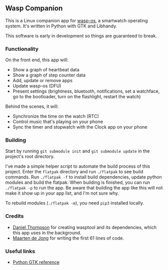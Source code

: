 ## Wasp Companion

This is a Linux companion app for [wasp-os](https://github.com/daniel-thompson/wasp-os), a smartwatch operating system. It's written in Python with GTK and Libhandy.

This software is early in development so things are guaranteed to break.

### Functionality

On the front end, this app will:

- Show a graph of heartbeat data
- Show a graph of step counter data
- Add, update or remove apps
- Update wasp-os (DFU)
- Present settings (brightness, bluetooth, notifications, set a watchface, go to the bootloader, turn on the flashlight, restart the watch)

Behind the scenes, it will:

- Synchronize the time on the watch (RTC)
- Control music that's playing on your phone
- Sync the timer and stopwatch with the Clock app on your phone

### Building

Start by running `git submodule init` and `git submodule update` in the project's root directory.

I've made a simple helper script to automate the build process of this project. Enter the `flatpak` directory and run `./flatpak` to see build commands. Run `./flatpak -f` to install build dependencies, update python modules and build the flatpak. When building is finished, you can run `./flatpak -p` to run the app. Be aware that building the app like this will not make it show up in your app list, and I'm not sure why.

To rebuild modules (`./flatpak -m`), you need `pip3` installed locally.

### Credits

- [Daniel Thompson](https://github.com/daniel-thompson) for creating wasptool and its dependencies, which this app uses in the background.
- [Maarten de Jong](https://github.com/daniel-thompson) for writing the first 61 lines of code.

### Useful links

- [Python GTK reference](https://lazka.github.io/pgi-docs/)
